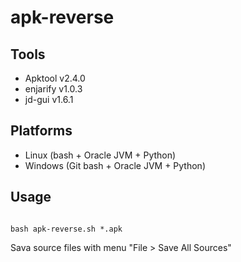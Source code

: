 # apk-reverse

## Tools
* Apktool v2.4.0
* enjarify v1.0.3
* jd-gui v1.6.1

## Platforms
* Linux (bash + Oracle JVM + Python)
* Windows (Git bash + Oracle JVM + Python)

## Usage

```shell

bash apk-reverse.sh *.apk

```
Sava source files with menu "File > Save All Sources"
